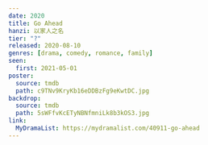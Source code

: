 ```yaml
---
date: 2020
title: Go Ahead
hanzi: 以家人之名
tier: "?"
released: 2020-08-10
genres: [drama, comedy, romance, family]
seen:
  first: 2021-05-01
poster:
  source: tmdb
  path: c9TNv9KryKb16eDDBzFg9eKwtDC.jpg
backdrop:
  source: tmdb
  path: 5sWFfvKcETyNBNfmniLk8b3kOS3.jpg
link:
  MyDramaList: https://mydramalist.com/40911-go-ahead
---
```

